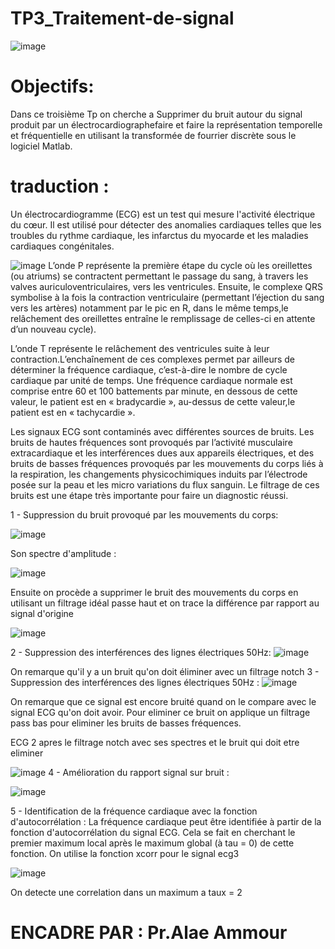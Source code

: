 # TP3_Traitement-de-signal
![image](https://user-images.githubusercontent.com/97410524/215348304-47ff6a40-a0eb-4115-bbc6-b28f15f55a64.png)
# Objectifs:
Dans ce troisième Tp on cherche a Supprimer du bruit autour du signal produit par un électrocardiographefaire et faire la représentation temporelle et fréquentielle en utilisant la transformée de fourrier discrète sous le logiciel Matlab.

# traduction :
Un électrocardiogramme (ECG) est un test qui mesure l'activité électrique du cœur. Il est utilisé pour détecter des anomalies cardiaques telles que les troubles du rythme cardiaque, les infarctus du myocarde et les maladies cardiaques congénitales.

![image](https://user-images.githubusercontent.com/97410524/215348321-8b9dd98c-3004-4993-a6d6-1e3136676043.png)
L’onde P représente la première étape du cycle où les oreillettes (ou atriums) se contractent permettant le passage du sang, à travers les valves auriculoventriculaires, vers les ventricules. Ensuite, le complexe QRS symbolise à la fois la contraction ventriculaire (permettant l’éjection du sang vers les artères) notamment par le pic en R, dans le même temps,le relâchement des oreillettes entraîne le remplissage de celles-ci en attente d’un nouveau cycle).

L’onde T représente le relâchement des ventricules suite à leur contraction.L’enchaînement de ces complexes permet par ailleurs de déterminer la fréquence cardiaque, c’est-à-dire le nombre de cycle cardiaque par unité de temps. Une fréquence cardiaque normale est comprise entre 60 et 100 battements par minute, en dessous de cette valeur, le patient est en « bradycardie », au-dessus de cette valeur,le patient est en « tachycardie ».

Les signaux ECG sont contaminés avec différentes sources de bruits. Les bruits de hautes fréquences sont provoqués par l’activité musculaire extracardiaque et les interférences dues aux appareils électriques, et des bruits de basses fréquences provoqués par les mouvements du corps liés à la respiration, les changements physicochimiques induits par l’électrode posée sur la peau et les micro variations du flux sanguin. Le filtrage de ces bruits est une étape très importante pour faire un diagnostic réussi.

1 - Suppression du bruit provoqué par les mouvements du corps:

![image](https://user-images.githubusercontent.com/97410524/215348328-cba8dfea-c7c6-45ce-bdea-0b34a94dea29.png)

Son spectre d'amplitude :

![image](https://user-images.githubusercontent.com/97410524/215348334-b5a8a8b9-c60d-4ebe-9294-392ab26d5c92.png)

Ensuite on procède a supprimer le bruit des mouvements du corps en utilisant un filtrage idéal passe haut et on trace la différence par rapport au signal d'origine

![image](https://user-images.githubusercontent.com/97410524/215348343-82b0f0b6-5f64-4ea7-8b9c-8227a414ccc7.png)

2 - Suppression des interférences des lignes électriques 50Hz:
![image](https://user-images.githubusercontent.com/97410524/215348355-d6318c06-9fdc-4c01-b7f5-9d1dd3e0de9f.png)

On remarque qu'il y a un bruit qu'on doit éliminer avec un filtrage notch 3 - Suppression des interférences des lignes électriques 50Hz :
![image](https://user-images.githubusercontent.com/97410524/215348374-d0667603-75c7-49ac-9691-668a25873f3e.png)

On remarque que ce signal est encore bruité quand on le compare avec le signal ECG qu'on doit avoir. Pour eliminer ce bruit on applique un filtrage pass bas pour eliminer les bruits de basses fréquences.

ECG 2 apres le filtrage notch avec ses spectres et le bruit qui doit etre eliminer

![image](https://user-images.githubusercontent.com/97410524/215348398-391c048c-a162-494e-924b-904145863614.png)
4 - Amélioration du rapport signal sur bruit :

![image](https://user-images.githubusercontent.com/97410524/215348503-455fb19c-4316-4b49-8e16-8db618e7f307.png)

5 - Identification de la fréquence cardiaque avec la fonction d'autocorrélation : La fréquence cardiaque peut être identifiée à partir de la fonction d'autocorrélation du signal ECG. Cela se fait en cherchant le premier maximum local après le maximum global (à tau = 0) de cette fonction. On utilise la fonction xcorr pour le signal ecg3

![image](https://user-images.githubusercontent.com/97410524/215348417-0c036eda-0773-4623-a0b4-9cea89cc77f5.png)

On detecte une correlation dans un maximum a taux = 2

# ENCADRE PAR : Pr.Alae Ammour
